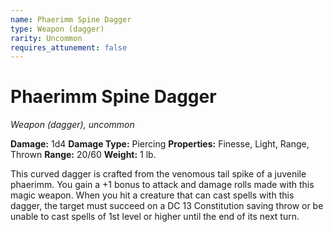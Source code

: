 ```yaml
---
name: Phaerimm Spine Dagger
type: Weapon (dagger)
rarity: Uncommon
requires_attunement: false
---
```


# Phaerimm Spine Dagger

*Weapon (dagger), uncommon*

**Damage:** 1d4
**Damage Type:** Piercing
**Properties:** Finesse, Light, Range, Thrown
**Range:** 20/60
**Weight:** 1 lb.

This curved dagger is crafted from the venomous tail spike of a juvenile phaerimm. You gain a +1 bonus to attack and damage rolls made with this magic weapon. When you hit a creature that can cast spells with this dagger, the target must succeed on a DC 13 Constitution saving throw or be unable to cast spells of 1st level or higher until the end of its next turn.
